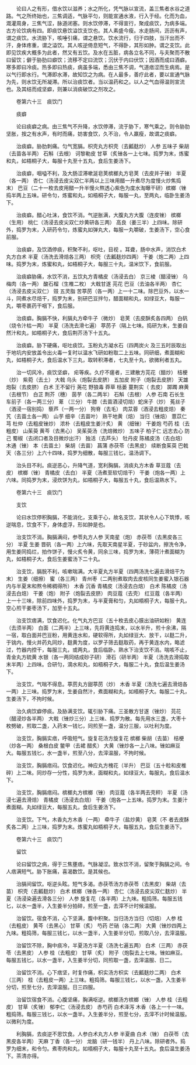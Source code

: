 <!-- { "loadSidebar": true } -->
　　论曰人之有形，借水饮以滋养；水之所化，凭气脉以宣流，盖三焦者水谷之道路。气之所终始也，三焦调适，气脉平匀，则能宣通水液，行入于经。化而为血，溉灌周身，三焦气涩，脉道闭塞。则水饮停滞，不得宣行，聚成痰饮，为病多端。古方论饮病有四。即痰饮悬饮溢饮支饮也。其人素盛今瘦。水走肠间，沥沥有声，谓之痰饮。水流胁下，咳唾引痛，谓之悬饮。饮水流行，归于四肢，当汗出而不汗，身体疼重，谓之溢饮。其人咳逆倚息短气，不得卧，其形如肿。谓之支饮。此即见饮疾大概多为此者，然又有五饮。及水在五脏，病各立名不同，与夫聚而不散曰留饮；僻于胁肋曰癖饮；流移不定曰流饮；沉伏于内曰伏饮；因酒而成曰酒癖。寒多即曰冷痰。热多即曰热痰，病虽多端，悉由三焦不调，气道痞涩而生病焉。是以气行即水行。气滞即水滞，故知饮之为病。在人最多，善疗此者，要以宣通气脉为先，则水饮无所凝滞。所以治痰饮者。当以温药和之。以人之气血得温则宣流也。及其结而成坚癖，则兼以消痰破饮之剂攻之。

　　卷第六十三　痰饮门

　　痰癖

　　论曰痰癖之病。由三焦气不升降，水饮停滞，流于胁下，寒气乘之。则令胁肋坚胀，按之有水声，有时而痛，妨害食饮，久不治，令人羸瘦，故谓之痰癖。

　　治痰癖。胁肋刺痛。匀气宽膈。枳壳丸方枳壳（去瓤麸炒） 人参 五味子 柴胡（去苗各半两） 石斛（去根） 诃黎勒皮 甘草（炙锉各一上七味。捣罗为末，炼蜜和丸，如梧桐子大，每服十丸至十五丸，食后生姜汤下。

　　治痰癖，咽嗌不利，及大肠涩滞嗽涎皂荚槟榔丸方皂荚（去皮并子锉） 半夏（各一两） 杏仁（汤浸去皮尖双仁半两以上三味用醋一升煮尽为度慢火炒焦捣末） 巴豆（二十一枚去皮用醋一升半慢火熬透心紫色为度水淘曝干研）槟榔（锉捣半两上五味。研令匀，炼蜜和丸，如梧桐子大，每服一丸，至两丸，临卧生姜汤下。

　　治痰癖。醋心吐沫，食饮不消。气逆胀满，大腹丸方大腹（连皮锉） 槟榔（生用） 桃仁（汤浸去皮尖双仁炒黄研各三两） 高良（姜三半）上四味。除研外，捣罗为末，入研药令匀，炼蜜丸如弹丸大，每服一丸嚼破，生姜汤下，空心食前服。

　　治痰癖，及饮酒停痰，积聚不利，呕吐，目视 。耳聋，肠中水声，消饮白术丸方白术 半夏（汤洗去滑焙各三两） 枳壳（去瓤麸炒四两） 干姜（炮二两）上四味。捣罗为末，炼蜜和丸，如梧桐子大，每服三十丸，温米饮下，食前服。

　　治痰癖胁痛，水饮不消，五饮丸方青橘皮（汤浸去白） 京三棱（醋浸锉） 乌梅肉（各一两） 酸石榴（生椎二枚） 大戟甘遂 芫花 巴豆（去油各半两） 杏仁（汤浸去皮尖双仁） 豉 五灵脂 苦葶苈（各一两）上一十二味。除巴豆外，以水一斗，同煮水尽焙干，捣罗为末，别研巴豆拌匀，醋面糊和丸，如绿豆大，每服一丸，嚼枣裹药干咽下，食后服。

　　治痰癖。胸膈不快，利膈丸方牵牛子（微炒） 皂荚（去皮酥炙各四两） 白矾（烧令汁枯一两） 半夏（汤洗去滑七遍） 葶苈子（隔上七味。捣研为末，生姜自然汁和丸，如梧桐子大，食后荆芥汤下十五丸。

　　治痰癖。胁下硬痛，呕吐痰饮。玉粉丸方凝水石（四两炭火 及三五时辰取出于地坑内安放盖令出火毒一复时以温水飞研如粉取二上五味。同研细，煮面糊和丸，如梧桐子大，食后温水下三丸，取转积滞者，七丸至十丸，欲微利者五丸。

　　治一切风冷，痰饮坚癖， 疟等疾。久疗不瘥者，三建散方芫花（醋炒） 桔梗（炒） 紫菀（去土） 大戟 乌头（炮裂去皮脐） 五加皮 附子（炮裂去皮脐） 天雄 炮裂（去皮脐） 白术 王不留行 荛花 野狼毒 莽草 栝蒌 蔓荆实（ 去皮） 踯躅 麻黄（去根节） 白芷 荆芥（穗） 茵芋（各二两半） 石斛（去根） 人参 石南 石长生 车前子（各一两三分） 萆 （三分） 牛膝（去苗酒浸切焙）蛇床子（炒） 菟丝子（酒浸一宿别捣） 藜芦（一两一分） 狗脊（去毛） 肉苁蓉（酒浸去粗皮焙） 秦艽（去苗土各一两） 山芋 细辛（去苗叶） 熟干地黄（焙） 当归（锉焙） 薏苡仁 芎 杜仲（去粗皮锉炒） 浓朴（去粗皮生姜汁炙） 黄 （细锉） 干姜炮 芍药 桂（去粗皮） 山茱萸 黄芩（去黑心） 吴茱萸汤（洗焙微炒） 五味子 柏子仁 远志去心 防己 蜀椒（去闭口者及目微炒出汗） 独活（去芦头） 牡丹皮 陈橘皮汤（去白焙） 木通（锉） 本（去苗土） 柴胡（去苗） 菖蒲 赤茯苓（去黑皮） 续断食茱萸 巴戟天（各三分）上六十四味，捣罗为细散，每服三钱匕，温汤调下。

　　治头目不利。痰逆恶心，升降气道，宽利胸膈，消痰丸方木香 草豆蔻（去皮） 槟榔（锉） 青橘皮（去白） 半夏（汤煮至软切焙干） 干姜（炮各一两）上六味。同捣罗为末，浸炊饼为丸，如梧桐子大，每服五十丸，食后温熟水下。

　　卷第六十三　痰饮门

　　支饮

　　论曰水饮停积胸膈，不能消化，支乘于心，故名支饮，其状令人心下筑悸，咳逆喘息，饮食不下，身体虚浮，形如肿是也。

　　治支饮不消。胸膈满闷，参苓丸方人参 天南星（炮） 赤茯苓（去黑皮各三分） 半夏 生姜 晋矾（各一两）上六味，先取天南星半夏，于砂盆内，擦洗令净，用生姜同捣烂，拍作饼子，慢火炙令黄，同余三味，捣罗为末，薄荷汁煮面糊为丸，如梧桐子大，食后生姜蜜汤下二十丸。

　　治支饮，膈脘不利，咳嗽喘满。大半夏丸方半夏（四两汤洗七遍去滑焙干为末） 生姜（细擦） 蜜（各三两） 青州枣（二两别煮取肉去皮核同生姜蜜入银石器内与半夏末和熬令稀稠得所） 木香 沉香 青橘皮（汤浸去白焙） 白术 陈橘皮（汤浸去白焙） 干姜（炮） 附子（炮裂去皮脐） 肉豆蔻（去壳） 红豆蔻（各半两）上一十三味，除前四味外，捣罗为末，与半夏膏和匀，丸如梧桐子大，每服十丸，空心煎干姜枣汤下，加至十五丸。

　　治支饮痞满，饮食迟化。化气丸方巴豆（五十枚去皮心膜出油研如粉） 黄连（去须半两） 白面（二两半）上三味，先将黄连捣末，以水半升，煎十余沸，隔一宿，取白面并巴豆粉，用黄连水和，硬软得所，丸如绿豆大、放干，以麸二升，于铫内，慢火并药丸同炒，麸黄为度，以罗子筛去麸取药，再于黄连水内，略滤过，竹器内控干，每服三丸，或两丸，食后临卧。熟水下治支饮不消。喘咳不止，青金丸方硫黄 水银（各一两同结成砂子研） 滑石（研半两） 半夏（汤洗去滑捣取末半两）上四味。合研匀，滴水和丸，如梧桐子大，每服二十丸，食后温生姜汤下。

　　治支饮，气喘不得息。葶苈丸方甜葶苈（炒） 木香 半夏（汤洗七遍去滑焙各一两）上三味。捣罗为末，生姜自然汁，煮面糊和丸，如梧桐子大。每服二十丸，生姜汤下，不拘时候。

　　治久病饮癖停痰。及胁满支饮。辄引胁下痛。三圣散方甘遂（锉炒） 芫花（醋浸炒各半两） 大戟（锉炒三分）上三味、捣罗为散。每先用水三盏，大枣十枚劈破，煎取二盏，入药末一钱匕，同煎至一盏，温分三服，以吐利为度。

　　治支饮，胸膈实痞，呼吸短气。旋复花汤方旋复花 槟榔 柴胡（去苗） 桔梗（炒各一两） 桑根白皮 鳖甲（去裙 醋炙） 大黄（锉炒各一上八味。锉如麻豆大。每服五钱匕，水一盏半，煎至八分，去滓温服，不拘时候。

　　治支饮，胸膈痞闷。饮食迟化。神应丸方槐花（半升） 巴豆（五十粒和皮椎碎）上二味。同炒存一分性，捣罗为末，面糊和丸，如绿豆大，每服丸，食后温水下。

　　治支饮，胸膈痞闷。槟榔丸方槟榔（锉） 肉豆蔻（各半两去壳秤） 半夏（汤浸七遍去滑焙） 青橘皮（汤浸去白焙） 干姜（炮各一上五味。捣罗为末。生姜汁煮面糊。丸如绿豆大，每服五丸，食后生姜汤下。

　　治支饮。下气，木香丸方木香（一两） 牵牛子（盐炒黄） 皂荚（不 者去皮酥炙各二两）上三味，捣罗为末。炼蜜丸如梧桐子大，每服五丸，食后生姜汤下。

　　卷第六十三　痰饮门

　　留饮

　　论曰留饮之病，得于三焦壅痞。气脉凝涩。致水饮不消，留聚于胸膈之间。令人痞满短气。胁下胀痛，喜渴数饮。是其候也。

　　治膈间留饮。呕逆头眩。短气多渴。赤茯苓汤方赤茯苓（去黑皮） 柴胡（去苗） 枳壳（去瓤麸炒） 白术 槟榔（锉各一两） 杏仁（汤浸去皮尖双仁麸炒） 半夏（汤浸染遍去滑各三分） 人参 旋复花（各半两）上九味。粗捣筛。每服五钱匕，以水一盏半，入生姜半分拍碎，煎至一盏，去滓不计时候温服。

　　治留饮。宿食不消，心下坚满，腹中积聚。当归汤方当归（切焙） 人参 桂（去粗皮） 黄芩（去黑心） 甘草（炙） 芍药 芒硝（各二两） 大黄（锉炒四两上九味。粗捣筛，每服三钱匕，以水一盏半，入生姜半分切，煎取八分，去滓温服。

　　治留饮不除，胸中痰冷，半夏汤方半夏（汤洗七遍五两） 白术（三两） 赤茯苓（去黑皮） 人参 桂（去粗皮） 甘草（炙） 附子（炮裂去上七味。锉如麻豆。每服五钱匕，以水一盏半，入生姜半分切，同煎取一盏，去滓温服、日二。

　　治留饮不消。心下痞坚，时复作痛，枳实汤方枳实（去瓤麸炒二两） 白术（三两） 桂（去粗皮一两）上三味。粗捣筛。每服三钱匕，以水一盏。入生姜半分切，煎至七分，去滓温服。日三四服。

　　治留饮宿食不消。心腹坚痛，胸满呕逆。槟榔汤方槟榔（锉） 人参 桂（去粗皮） 甘草（炙锉） 郁李仁（汤浸去皮） 赤芍药 白术泽泻 木香（各上一十一味。粗捣筛。每服三钱匕，以水一盏半。入生姜半分，煎至七分，去滓不计时候温服。以微利为度。

　　利胸膈，去痰逆不思饮食。人参白术丸方人参 半夏曲 白术（锉） 白茯苓（去黑皮各半两） 天麻 丁香（各一分） 龙脑（研一钱半） 丹上八味。除研者外。捣罗为细末，和令匀。煮枣肉和丸，如梧桐子大，每服十丸至十五丸。食后温生姜汤下。茶清亦得。


